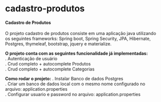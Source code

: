 # cadastro-produtos
<h4>Cadastro de Produtos</h4>
</hr>

O projeto cadastro de produtos consiste em uma aplicação java utilizando os seguintes frameworks:
Spring boot, Spring Security, JPA, Hibernate, Postgres, thymeleaf, bootstrap, jquery e materialize.

<b>O projeto conta com as seguintes funcionalidade já implementadas:<br/></b>
. Autenticação de usuário<br/>
. Crud completo + autocomplete Produtos<br/>
. Crud completo + autocomplete Categorias<br/>


<b>Como rodar o projeto:</b>
. Instalar Banco de dados Postgres<br/>
. Criar um banco de dados local com o mesmo nome configurado no arquivo: application.properties<br/>
. Configurar usuario e password no arquivo: application.properties<br/>





